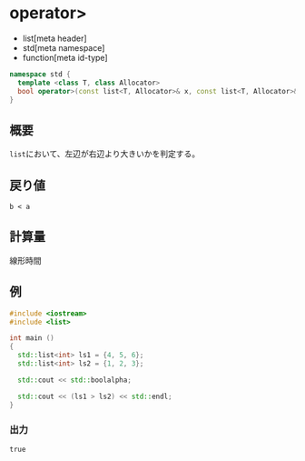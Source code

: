 # operator>
* list[meta header]
* std[meta namespace]
* function[meta id-type]

```cpp
namespace std {
  template <class T, class Allocator>
  bool operator>(const list<T, Allocator>& x, const list<T, Allocator>& y);
}
```

## 概要
`list`において、左辺が右辺より大きいかを判定する。


## 戻り値
`b < a`


## 計算量
線形時間


## 例
```cpp
#include <iostream>
#include <list>

int main ()
{
  std::list<int> ls1 = {4, 5, 6};
  std::list<int> ls2 = {1, 2, 3};

  std::cout << std::boolalpha;

  std::cout << (ls1 > ls2) << std::endl;
}
```


### 出力
```
true
```


